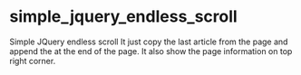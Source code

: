 simple_jquery_endless_scroll
============================

Simple JQuery endless scroll
It just copy the last article from the page and append the at the end of the page. 
It also show the page information on top right corner.
